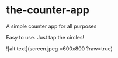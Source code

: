 # the-counter-app
A simple counter app for all purposes

Easy to use. Just tap the circles!

![alt text](screen.jpeg  =600x800 ?raw=true)


